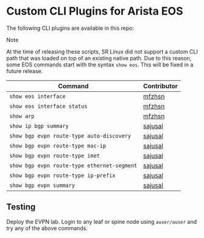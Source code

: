 # Custom CLI Plugins for Arista EOS

The following CLI plugins are available in this repo:

> [!NOTE]
> At the time of releasing these scripts, SR Linux did not support a custom CLI path that was loaded on top of an existing native path. Due to this reason, some EOS commands start with the syntax `show eos`. This will be fixed in a future release.

| Command | Contributor |
|---|---|
| `show eos interface` | [mfzhsn](https://github.com/mfzhsn) |
| `show eos interface status` | [mfzhsn](https://github.com/mfzhsn) |
| `show arp` | [mfzhsn](https://github.com/mfzhsn) |
| `show ip bgp summary` | [sajusal](https://github.com/sajusal) |
| `show bgp evpn route-type auto-discovery` | [sajusal](https://github.com/sajusal) |
| `show bgp evpn route-type mac-ip` | [sajusal](https://github.com/sajusal) |
| `show bgp evpn route-type imet` | [sajusal](https://github.com/sajusal) |
| `show bgp evpn route-type ethernet-segment` | [sajusal](https://github.com/sajusal) |
| `show bgp evpn route-type ip-prefix` | [sajusal](https://github.com/sajusal) |
| `show bgp evpn summary` | [sajusal](https://github.com/sajusal) |

## Testing

Deploy the EVPN lab. Login to any leaf or spine node using `auser/auser` and try any of the above commands.
